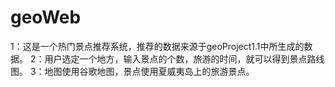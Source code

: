 # geoWeb
1：这是一个热门景点推荐系统，推荐的数据来源于geoProject1.1中所生成的数据。
2：用户选定一个地方，输入景点的个数，旅游的时间，就可以得到景点路线图。
3：地图使用谷歌地图，景点使用夏威夷岛上的旅游景点。
